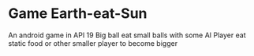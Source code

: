 # Game Earth-eat-Sun


An android game in API 19
Big ball eat small balls with some AI
Player eat static food or other smaller player to become bigger
